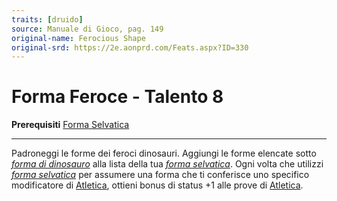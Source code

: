 ```yaml
---
traits: [druido]
source: Manuale di Gioco, pag. 149
original-name: Ferocious Shape
original-srd: https://2e.aonprd.com/Feats.aspx?ID=330
---
```


# Forma Feroce - Talento 8

**Prerequisiti** [Forma Selvatica](/classi/druido/talenti/forma-selvatica)

---

Padroneggi le forme dei feroci dinosauri. Aggiungi le forme elencate sotto
_[forma di dinosauro](/incantesimi/forma-di-dinosauro)_ alla lista della tua
_[forma selvatica](/incantesimi/forma-selvatica)_. Ogni volta che utilizzi
_[forma selvatica](/incantesimi/forma-selvatica)_ per assumere una forma che ti
conferisce uno specifico modificatore di [Atletica](/abilita/atletica), ottieni
bonus di status +1 alle prove di [Atletica](/abilita/atletica).
